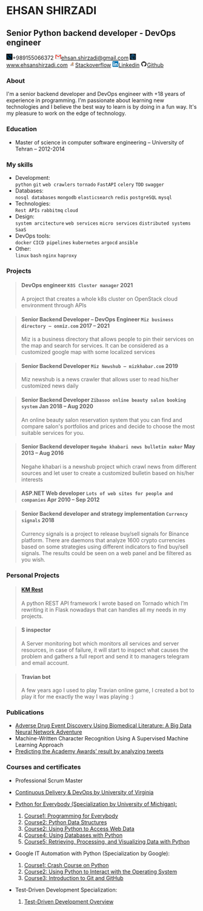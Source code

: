 # EHSAN SHIRZADI
## Senior Python backend developer - DevOps engineer

![](images/tel2.png)+989155066372 [![](images/email2.png)ehsan.shirzadi@gmail.com](mailto:ehsan.shirzadi@gmail.com) ![](images/web2.png)www.ehsanshirzadi.com
[![](images/stack2.png)Stackoverflow](https://stackoverflow.com/users/2889716/ehsan-shirzadi) [![](images/linkdin2.png)Linkedin](https://www.linkedin.com/in/eshirzadi/) [![](images/github2.png)Github](https://github.com/ehsansh84)


### About
I'm a senior backend developer and DevOps engineer with +18 years of experience in programming. I'm passionate about learning new technologies and I believe the best way to learn is by doing in a fun way.
It's my pleasure to work on the edge of technology.
### Education 
- Master of science in computer software engineering – University of Tehran – 2012-2014
### My skills
- Development:  
`python` `git` `web crawlers` `tornado` `FastAPI` `celery` `TDD` `swagger` 
- Databases:  
`nosql databases` `mongodb` `elasticsearch` `redis` `postgreSQL` `mysql`
- Technologies:  
`Rest APIs` `rabbitmq` `cloud`
- Design:  
`system arcitecture` `web services` `micro services` `distributed systems` `SaaS`
- DevOps tools:  
`docker` `CICD pipelines` `kubernetes` `argocd` `ansible` 
- Other:  
`linux` `bash` `nginx` `haproxy`

### Projects
>#### DevOps engineer `K8S Cluster manager` 2021
>A project that creates a whole k8s cluster on OpenStack cloud environment through APIs 

>#### Senior Backend Developer – DevOps Engineer `Miz business directory – onmiz.com` 2017 – 2021
>Miz is a business directory that allows people to pin their services on the map and search for services. It can be considered as a customized google map with some localized services


> #### Senior Backend Developer `Miz Newshub – mizkhabar.com` 2019
>Miz newshub is a news crawler that allows user to read his/her customized news daily

>#### Senior Backend Developer `Zibasoo online beauty salon booking system` Jan 2018 – Aug 2020
> An online beauty salon reservation system that you can find and compare salon's portfolios and prices and decide to choose the most suitable services for you.

>#### Senior Backend developer `Negahe khabari news bulletin maker` May 2013 – Aug 2016
>Negahe khabari is a newshub project which crawl news from different sources and let user to create a customized bulletin  based on his/her interests

>#### ASP.NET Web developer `Lots of web sites for people and companies` Apr 2010 – Sep 2012

>#### Senior Backend developer and strategy implementation `Currency signals` 2018
>Currency signals is a project to release buy/sell signals for Binance platform. There are daemons that analyze 1600 crypto currencies based on some strategies using different indicators to find buy/sell signals. The results could be seen on a web panel and be filtered as you wish.

### Personal Projects
>#### [KM Rest](https://github.com/ehsansh84/km-rest.git)
>A python REST API framework I wrote based on Tornado which I’m rewriting it in Flask nowadays that can handles all my needs in my projects.

>#### S inspector
>A Server monitoring bot which monitors all services and server resources, in case of failure, it will start to inspect what causes the problem and gathers a full report and send it to managers telegram and email account.

>#### Travian bot
>A few years ago I used to play Travian online game, I created a bot to play it for me exactly the way I was playing :)

### Publications
- [Adverse Drug Event Discovery Using Biomedical Literature: A Big Data Neural Network Adventure](https://www.ncbi.nlm.nih.gov/pubmed/29222076)
- Machine-Written Character Recognition Using A Supervised Machine Learning Approach
- [Predicting the Academy Awards’ result by analyzing tweets](https://www.researchgate.net/profile/Abouzar-Abbaspourghomi/publication/240615006_Predicting_the_Academy_Awards'_result_by_analyzing_tweets/links/00b4951c6d7c3adeee000000/Predicting-the-Academy-Awards-result-by-analyzing-tweets.pdf)
### Courses and certificates
- Professional Scrum Master
- [Continuous Delivery & DevOps by University of Virginia](https://www.coursera.org/account/accomplishments/verify/83DMG8KFR9Z2)
- [Python for Everybody (Specialization by University of Michigan):](https://www.coursera.org/account/accomplishments/specialization/GP5R6CB8UPAY)
  1. [Course1: Programming for Everybody](https://www.coursera.org/account/accomplishments/verify/PKT7AAWCDLRK)
  2. [Course2: Python Data Structures](https://www.coursera.org/account/accomplishments/verify/7WHZX2CLGQL8)
  3. [Course2: Using Python to Access Web Data](https://www.coursera.org/account/accomplishments/verify/2PWVPYNPFJLU)
  4. [Course4: Using Databases with Python](https://www.coursera.org/account/accomplishments/verify/UHDCBZNUPT64)
  5. [Course5: Retrieving, Processing, and Visualizing Data with Python](https://www.coursera.org/account/accomplishments/verify/HYPYLP3U3WXN)
- Google IT Automation with Python (Specialization by Google):
  1. [Course1: Crash Course on Python](https://www.coursera.org/account/accomplishments/verify/RF548WESG5W7)
  2. [Course2: Using Python to Interact with the Operating System]()
  3. [ Course3: Introduction to Git and GitHub](https://www.coursera.org/account/accomplishments/verify/JHZV424Z579R)

- Test-Driven Development Specialization:
  1. [Test-Driven Development Overview](https://www.coursera.org/account/accomplishments/verify/CGPEXYHRCRSQ)

